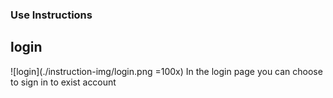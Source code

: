 ### Use Instructions

## login
![login](./instruction-img/login.png  =100x)
In the login page you can choose to sign in to exist account